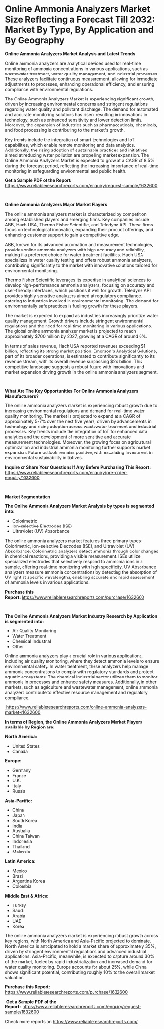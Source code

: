 <p><h1>Online Ammonia Analyzers Market Size Reflecting a Forecast Till 2032: Market By Type, By Application and By Geography</h1></p><p><strong>Online Ammonia Analyzers Market Analysis and Latest Trends</strong></p>
<p><p>Online ammonia analyzers are analytical devices used for real-time monitoring of ammonia concentrations in various applications, such as wastewater treatment, water quality management, and industrial processes. These analyzers facilitate continuous measurement, allowing for immediate adjustments to processes, enhancing operational efficiency, and ensuring compliance with environmental regulations.</p><p>The Online Ammonia Analyzers Market is experiencing significant growth, driven by increasing environmental concerns and stringent regulations regarding water quality and pollutant discharge. The demand for automated and accurate monitoring solutions has risen, resulting in innovations in technology, such as enhanced sensitivity and lower detection limits. Moreover, the expansion of industries such as pharmaceuticals, chemicals, and food processing is contributing to the market's growth.</p><p>Key trends include the integration of smart technologies and IoT capabilities, which enable remote monitoring and data analytics. Additionally, the rising adoption of sustainable practices and initiatives aimed at reducing water pollution are propelling market expansion. The Online Ammonia Analyzers Market is expected to grow at a CAGR of 8.5% during the forecast period, reflecting the increasing importance of real-time monitoring in safeguarding environmental and public health.</p></p>
<p><strong>Get a Sample PDF of the Report:&nbsp;</strong> <a href="https://www.reliableresearchreports.com/enquiry/request-sample/1632600?utm_campaign=2219&utm_medium=2&utm_source=Github&utm_content=ia&utm_term=10042025&utm_id=online-ammonia-analyzers">https://www.reliableresearchreports.com/enquiry/request-sample/1632600</a></p>
<p>&nbsp;</p>
<p><strong>Online Ammonia Analyzers Major Market Players</strong></p>
<p><p>The online ammonia analyzers market is characterized by competition among established players and emerging firms. Key companies include ABB, Hach USA, Thermo Fisher Scientific, and Teledyne API. These firms focus on technological innovation, expanding their product offerings, and enhancing customer support to gain a competitive edge.</p><p>ABB, known for its advanced automation and measurement technologies, provides online ammonia analyzers with high accuracy and reliability, making it a preferred choice for water treatment facilities. Hach USA specializes in water quality testing and offers robust ammonia analyzers, contributing significantly to the market with innovative solutions tailored for environmental monitoring. </p><p>Thermo Fisher Scientific leverages its expertise in analytical sciences to develop high-performance ammonia analyzers, focusing on accuracy and user-friendly interfaces, which positions it well for growth. Teledyne API provides highly sensitive analyzers aimed at regulatory compliance, catering to industries involved in environmental monitoring. The demand for environmentally safe practices is fueling growth for these players.</p><p>The market is expected to expand as industries increasingly prioritize water quality management. Growth drivers include stringent environmental regulations and the need for real-time monitoring in various applications. The global online ammonia analyzer market is projected to reach approximately $700 million by 2027, growing at a CAGR of around 6%.</p><p>In terms of sales revenue, Hach USA reported revenues exceeding $1 billion, reflecting its strong market position. Emerson's Analytical Solutions, part of its broader operations, is estimated to contribute significantly to its revenue stream, with its overall revenue surpassing $24 billion. This competitive landscape suggests a robust future with innovations and market expansion driving growth in the online ammonia analyzers segment.</p></p>
<p>&nbsp;</p>
<p><strong>What Are The Key Opportunities For Online Ammonia Analyzers Manufacturers?</strong></p>
<p><p>The online ammonia analyzers market is experiencing robust growth due to increasing environmental regulations and demand for real-time water quality monitoring. The market is projected to expand at a CAGR of approximately 5-7% over the next five years, driven by advancements in technology and rising adoption across wastewater treatment and industrial processes. Key trends include the integration of IoT for enhanced data analytics and the development of more sensitive and accurate measurement technologies. Moreover, the growing focus on agricultural optimization and industrial ammonia monitoring further supports market expansion. Future outlook remains positive, with escalating investment in environmental sustainability initiatives.</p></p>
<p><strong>Inquire or Share Your Questions If Any Before Purchasing This Report:</strong> <a href="https://www.reliableresearchreports.com/enquiry/pre-order-enquiry/1632600?utm_campaign=2219&utm_medium=2&utm_source=Github&utm_content=ia&utm_term=10042025&utm_id=online-ammonia-analyzers">https://www.reliableresearchreports.com/enquiry/pre-order-enquiry/1632600</a></p>
<p>&nbsp;</p>
<p><strong>Market Segmentation</strong></p>
<p><strong>The Online Ammonia Analyzers Market Analysis by types is segmented into:</strong></p>
<p><ul><li>Colorimetric</li><li>Ion-selective Electrodes (ISE)</li><li>Ultraviolet (UV) Absorbance</li></ul></p>
<p><p>The online ammonia analyzers market features three primary types: Colorimetric, Ion-selective Electrodes (ISE), and Ultraviolet (UV) Absorbance. Colorimetric analyzers detect ammonia through color changes in chemical reactions, providing a visible measurement. ISEs utilize specialized electrodes that selectively respond to ammonia ions in a sample, offering real-time monitoring with high specificity. UV Absorbance analyzers measure ammonia concentrations by detecting the absorption of UV light at specific wavelengths, enabling accurate and rapid assessment of ammonia levels in various applications.</p></p>
<p><strong>Purchase this Report:&nbsp;</strong><a href="https://www.reliableresearchreports.com/purchase/1632600?utm_campaign=2219&utm_medium=2&utm_source=Github&utm_content=ia&utm_term=10042025&utm_id=online-ammonia-analyzers">https://www.reliableresearchreports.com/purchase/1632600</a></p>
<p>&nbsp;</p>
<p><strong>The Online Ammonia Analyzers Market Industry Research by Application is segmented into:</strong></p>
<p><ul><li>Air Quality Monitoring</li><li>Water Treatment</li><li>Chemical Industrial</li><li>Other</li></ul></p>
<p><p>Online ammonia analyzers play a crucial role in various applications, including air quality monitoring, where they detect ammonia levels to ensure environmental safety. In water treatment, these analyzers help manage ammonia concentrations to comply with regulatory standards and protect aquatic ecosystems. The chemical industrial sector utilizes them to monitor ammonia in processes and enhance safety measures. Additionally, in other markets, such as agriculture and wastewater management, online ammonia analyzers contribute to effective resource management and regulatory compliance.</p></p>
<p><a href="https://www.reliableresearchreports.com/online-ammonia-analyzers-market-r1632600?utm_campaign=2219&utm_medium=2&utm_source=Github&utm_content=ia&utm_term=10042025&utm_id=online-ammonia-analyzers">&nbsp;https://www.reliableresearchreports.com/online-ammonia-analyzers-market-r1632600</a></p>
<p><strong>In terms of Region, the Online Ammonia Analyzers Market Players available by Region are:</strong></p>
<p>
    <p> <strong> North America: </strong>
        <ul>
            <li>United States</li>
            <li>Canada</li>
        </ul>
        </p> 
    <p> <strong> Europe: </strong>
        <ul>
            <li>Germany</li>
            <li>France</li>
            <li>U.K.</li>
            <li>Italy</li>
            <li>Russia</li>
        </ul>
        </p> 
    <p> <strong> Asia-Pacific: </strong>
        <ul>
            <li>China</li>
            <li>Japan</li>
            <li>South Korea</li>
            <li>India</li>
            <li>Australia</li>
            <li>China Taiwan</li>
            <li>Indonesia</li>
            <li>Thailand</li>
            <li>Malaysia</li>
        </ul>
        </p> 
    <p> <strong> Latin America: </strong>
        <ul>
            <li>Mexico</li>
            <li>Brazil</li>
            <li>Argentina Korea</li>
            <li>Colombia</li>
        </ul>
        </p> 
    <p> <strong> Middle East & Africa: </strong>
        <ul>
            <li>Turkey</li>
            <li>Saudi</li>
            <li>Arabia</li>
            <li>UAE</li>
            <li>Korea</li>
        </ul>
    </p>
    </p>
<p><p>The online ammonia analyzers market is experiencing robust growth across key regions, with North America and Asia-Pacific projected to dominate. North America is anticipated to hold a market share of approximately 35%, driven by stringent environmental regulations and advanced industrial applications. Asia-Pacific, meanwhile, is expected to capture around 30% of the market, fueled by rapid industrialization and increased demand for water quality monitoring. Europe accounts for about 25%, while China shows significant potential, contributing roughly 10% to the overall market valuation.</p></p>
<p><strong>Purchase this Report: </strong><a href="https://www.reliableresearchreports.com/purchase/1632600?utm_campaign=2219&utm_medium=2&utm_source=Github&utm_content=ia&utm_term=10042025&utm_id=online-ammonia-analyzers">https://www.reliableresearchreports.com/purchase/1632600</a></p>
<p>&nbsp;<strong>Get a Sample PDF of the Report:&nbsp;&nbsp;</strong><a href="https://www.reliableresearchreports.com/enquiry/request-sample/1632600?utm_campaign=2219&utm_medium=2&utm_source=Github&utm_content=ia&utm_term=10042025&utm_id=online-ammonia-analyzers">https://www.reliableresearchreports.com/enquiry/request-sample/1632600</a></p>
<p><strong></strong></p>
<p>Check more reports on <a href="https://www.reliableresearchreports.com/?utm_campaign=2219&utm_medium=2&utm_source=Github&utm_content=ia&utm_term=10042025&utm_id=online-ammonia-analyzers">https://www.reliableresearchreports.com/</a></p>
